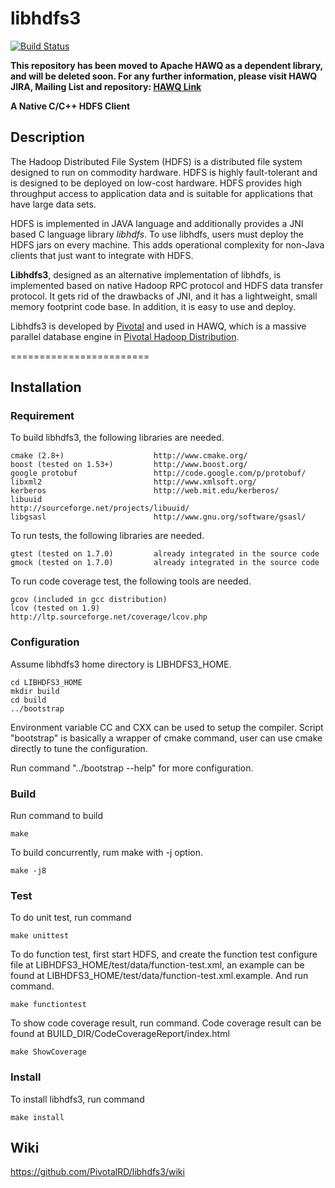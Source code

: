 libhdfs3
========================
[![Build Status](https://travis-ci.org/PivotalRD/libhdfs3.svg?branch=apache-rpc-9)](https://travis-ci.org/PivotalRD/libhdfs3)

**This repository has been moved to Apache HAWQ as a dependent library, and will be deleted soon. For any further information, please visit HAWQ JIRA, Mailing List and repository: [HAWQ Link](https://cwiki.apache.org/confluence/display/HAWQ/Contributing+to+HAWQ)**

**A Native C/C++ HDFS Client**

## Description

The Hadoop Distributed File System (HDFS) is a distributed file system designed to run on commodity hardware. HDFS is highly fault-tolerant and is designed to be deployed on low-cost hardware. HDFS provides high throughput access to application data and is suitable for applications that have large data sets.

HDFS is implemented in JAVA language and additionally provides a JNI based C language library *libhdfs*. To use libhdfs, users must deploy the HDFS jars on every machine. This adds operational complexity for non-Java clients that just want to integrate with HDFS.

**Libhdfs3**, designed as an alternative implementation of libhdfs, is implemented based on native Hadoop RPC protocol and HDFS data transfer protocol. It gets rid of the drawbacks of JNI, and it has a lightweight, small memory footprint code base. In addition, it is easy to use and deploy.

Libhdfs3 is developed by [Pivotal](http://www.pivotal.io/) and used in HAWQ, which is a massive parallel database engine in [Pivotal Hadoop Distribution](http://www.pivotal.io/big-data/pivotal-hd).

========================
## Installation

### Requirement

To build libhdfs3, the following libraries are needed.

    cmake (2.8+)                    http://www.cmake.org/
    boost (tested on 1.53+)         http://www.boost.org/
    google protobuf                 http://code.google.com/p/protobuf/
    libxml2                         http://www.xmlsoft.org/
    kerberos                        http://web.mit.edu/kerberos/
    libuuid                         http://sourceforge.net/projects/libuuid/
    libgsasl                        http://www.gnu.org/software/gsasl/

To run tests, the following libraries are needed.

    gtest (tested on 1.7.0)         already integrated in the source code
    gmock (tested on 1.7.0)         already integrated in the source code

To run code coverage test, the following tools are needed.

    gcov (included in gcc distribution)
    lcov (tested on 1.9)            http://ltp.sourceforge.net/coverage/lcov.php

### Configuration

Assume libhdfs3 home directory is LIBHDFS3_HOME.

    cd LIBHDFS3_HOME
    mkdir build
    cd build
    ../bootstrap

Environment variable CC and CXX can be used to setup the compiler.
Script "bootstrap" is basically a wrapper of cmake command, user can use cmake directly to tune the configuration. 

Run command "../bootstrap --help" for more configuration. 

### Build

Run command to build
    
    make
    
To build concurrently, rum make with -j option.

    make -j8

### Test

To do unit test, run command

    make unittest
    
To do function test, first start HDFS, and create the function test configure file at LIBHDFS3_HOME/test/data/function-test.xml, an example can be found at LIBHDFS3_HOME/test/data/function-test.xml.example. And run command.

    make functiontest
    
To show code coverage result, run command. Code coverage result can be found at BUILD_DIR/CodeCoverageReport/index.html

    make ShowCoverage

### Install

To install libhdfs3, run command

    make install

## Wiki
https://github.com/PivotalRD/libhdfs3/wiki
